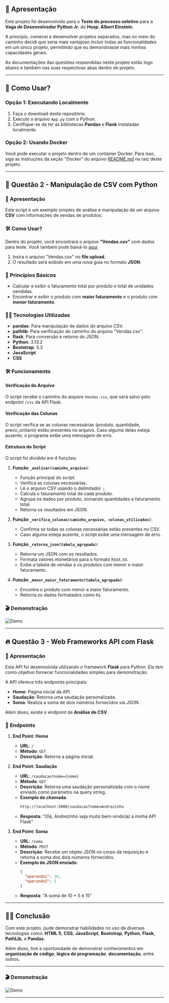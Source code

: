 ## 🎯 Apresentação
Este projeto foi desenvolvido para o **Teste do processo seletivo** para a **Vaga de Desenvolvedor Python Jr.** do **Hosp. Albert Einstein**.

A princípio, comecei a desenvolver projetos separados, mas no meio do caminho decidi que seria mais vantajoso incluir todas as funcionalidades em um único projeto, permitindo que eu demonstrasse mais minhas capacidades gerais.

As documentações das questões respondidas neste projeto estão logo abaixo e também nas suas respectivas abas dentro do projeto.

---

## 🚀 Como Usar?
### Opção 1: Executando Localmente
1. Faça o download deste repositório.
2. Execute o arquivo `App.py` com o Python.
3. Certifique-se de ter as bibliotecas **Pandas** e **Flask** instaladas localmente.

### Opção 2: Usando Docker
Você pode executar o projeto dentro de um container Docker. Para isso, siga as instruções da seção "Docker" do arquivo
[README.md](https://github.com/andrecarciano/SelecaoAE/tree/main?tab=readme-ov-file#-docker-file) na raiz deste projeto.

---

## 📄 Questão 2 - Manipulação de CSV com Python

### 🎯 Apresentação
Este script é um exemplo simples de análise e manipulação de um arquivo **CSV** com informações de vendas de produtos.

### 🛠️ Como Usar?
Dentro do projeto, você encontrará o arquivo **"Vendas.csv"** com dados para teste. Você também pode baixá-lo [aqui](https://github.com/andrecarciano/SelecaoAE/blob/main/APIFlask/Vendas.csv).

1. Insira o arquivo "Vendas.csv" no **file upload**.
2. O resultado será exibido em uma nova guia no formato **JSON**.

### 📝 Princípios Básicos
- Calcular e exibir o faturamento total por produto e total de unidades vendidas.
- Encontrar e exibir o produto com **maior faturamento** e o produto com **menor faturamento**.

### 🧑‍💻 Tecnologias Utilizadas
- **pandas**: Para manipulação de dados do arquivo CSV.
- **pathlib**: Para verificação do caminho do arquivo "Vendas.csv".
- **flask**: Para conversão e retorno do JSON.
- **Python**: 3.13.2
- **Bootstrap**: 5.3
- **JavaScript**
- **CSS**

### 🛠️ Funcionamento

#### Verificação do Arquivo
O script recebe o caminho do arquivo `Vendas.csv`, que será salvo pelo endpoint `/csv` da API Flask.

#### Verificação das Colunas
O script verifica se as colunas necessárias (produto, quantidade, preco_unitario) estão presentes no arquivo. Caso alguma delas esteja ausente, o programa exibe uma mensagem de erro.

#### Estrutura do Script
O script foi dividido em 4 funções:

1. **Função `_analisar(caminho_arquivo)`**:
   - Função principal do script.
   - Verifica as colunas necessárias.
   - Lê o arquivo CSV usando o delimitador `;`.
   - Calcula o faturamento total de cada produto.
   - Agrupa os dados por produto, somando quantidades e faturamento total.
   - Retorna os resultados em JSON.

2. **Função `_verifica_colunas(caminho_arquivo, colunas_utilizadas)`**:
   - Confirma se todas as colunas necessárias estão presentes no CSV.
   - Caso alguma esteja ausente, o script exibe uma mensagem de erro.

3. **Função `_retorna_json(tabela_agrupada)`**:
   - Retorna um JSON com os resultados.
   - Formata valores monetários para o formato `R$XX,XX`.
   - Exibe a tabela de vendas e os produtos com menor e maior faturamento.

4. **Função `_menor_maior_faturamento(tabela_agrupada)`**:
   - Encontra o produto com menor e maior faturamento.
   - Retorna os dados formatados como `R$`.

### 🎬 Demonstração

![Demo](https://media2.giphy.com/media/v1.Y2lkPTc5MGI3NjExY2pmZW44MjZlajRoZDU0M245ZjU5OWljOWdncWhxb3l4Nmh3MWRveiZlcD12MV9pbnRlcm5hbF9naWZfYnlfaWQmY3Q9Zw/YlL7CQ93IraCIKpuHy/giphy.gif)

---

## 🔥 Questão 3 - Web Frameworks API com Flask

### 🎯 Apresentação
Esta API foi desenvolvida utilizando o framework **Flask** para Python. Ela tem como objetivo fornecer funcionalidades simples para demonstração.

A API oferece três endpoints principais:
- **Home**: Página inicial da API.
- **Saudação**: Retorna uma saudação personalizada.
- **Soma**: Realiza a soma de dois números fornecidos via JSON.

Além disso, existe o endpoint de **Análise de CSV**.

### 🚀 Endpoints

1. **End Point: Home**
   - **URL**: `/`
   - **Método**: `GET`
   - **Descrição**: Retorna a página inicial.

2. **End Point: Saudação**
   - **URL**: `/saudacao?nome={nome}`
   - **Método**: `GET`
   - **Descrição**: Retorna uma saudação personalizada com o nome enviado como parâmetro na query string.
   - **Exemplo de chamada**: 
     ```bash
     http://localhost:5000/saudacao?nome=Andrezinho
     ```
   - **Resposta**: "Olá, Andrezinho seja muito bem-vindo(a) a minha API Flask"

3. **End Point: Soma**
   - **URL**: `/soma`
   - **Método**: `POST`
   - **Descrição**: Recebe um objeto JSON no corpo da requisição e retorna a soma dos dois números fornecidos.
   - **Exemplo de JSON enviado**:
     ```json
     {
       "operando1": 10,
       "operando2": 5
     }
     ```
   - **Resposta**: "A soma de 10 + 5 é 15"

---

## 🧑‍💻 Conclusão
Com este projeto, pude demonstrar habilidades no uso de diversas tecnologias como: **HTML 5**, **CSS**, **JavaScript**, **Bootstrap**, **Python**, **Flask**, **PathLib**, e **Pandas**.

Além disso, tive a oportunidade de demonstrar conhecimentos em **organização de código**, **lógica de programação**, **documentação**, entre outros.

---

### 🎬 Demonstração

![Demo](https://media1.giphy.com/media/v1.Y2lkPTc5MGI3NjExcHhpOGI1MDR0aGkzN3lyankwMWdncHQwdTR3NGI2YXlqdTZkcmRiYiZlcD12MV9pbnRlcm5hbF9naWZfYnlfaWQmY3Q9Zw/yfvScRWryZUCtcw4Qc/giphy.gif)

---

